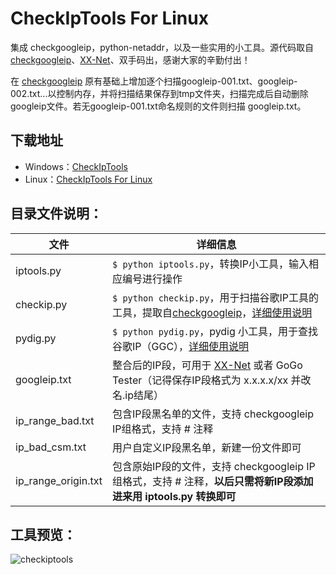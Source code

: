 CheckIpTools For Linux
======================

集成 checkgoogleip，python-netaddr，以及一些实用的小工具。源代码取自 [checkgoogleip](https://github.com/moonshawdo/checkgoogleip)、[XX-Net](https://github.com/XX-net/XX-Net)、双手码出，感谢大家的辛勤付出！

在 [checkgoogleip](https://github.com/moonshawdo/checkgoogleip) 原有基础上增加逐个扫描googleip-001.txt、googleip-002.txt...以控制内存，并将扫描结果保存到tmp文件夹，扫描完成后自动删除googleip文件。若无googleip-001.txt命名规则的文件则扫描 googleip.txt。


## 下载地址
* Windows：[CheckIpTools](https://github.com/xyuanmu/checkiptools/archive/master.zip)
* Linux：[CheckIpTools For Linux](https://github.com/xyuanmu/checkiptools/archive/Linux.zip)


## 目录文件说明：
| 文件 | 详细信息 |
| ---- | -------- |
| iptools.py | `$ python iptools.py`，转换IP小工具，输入相应编号进行操作 |
| checkip.py | `$ python checkip.py`，用于扫描谷歌IP工具的工具，提取自[checkgoogleip](https://github.com/moonshawdo/checkgoogleip)，[详细使用说明](https://github.com/xyuanmu/checkiptools/blob/master/python/checkip.md) |
| pydig.py | `$ python pydig.py`，pydig 小工具，用于查找谷歌IP（GGC），[详细使用说明](https://github.com/xyuanmu/checkiptools/blob/master/python/pydig.md) |
| googleip.txt | 整合后的IP段，可用于 [XX-Net](https://github.com/XX-net/XX-Net) 或者 GoGo Tester（记得保存IP段格式为 x.x.x.x/xx 并改名.ip结尾） |
| ip_range_bad.txt | 包含IP段黑名单的文件，支持 checkgoogleip IP组格式，支持 # 注释 |
| ip_bad_csm.txt | 用户自定义IP段黑名单，新建一份文件即可 |
| ip_range_origin.txt | 包含原始IP段的文件，支持 checkgoogleip IP组格式，支持 # 注释，**以后只需将新IP段添加进来用 iptools.py 转换即可** |

## 工具预览：
![checkiptools](https://cloud.githubusercontent.com/assets/12442896/13596701/0280b8da-e54f-11e5-93c1-4dacc70ca4ae.png)
